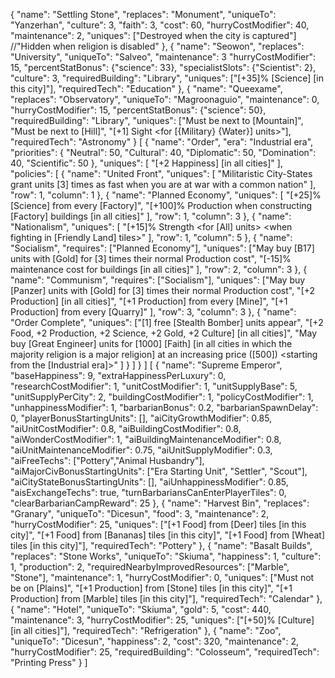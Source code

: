 {
		"name": "Settling Stone",
		"replaces": "Monument",
		"uniqueTo": "Yanzerhan",
		"culture": 3,
		"faith": 3,
		"cost": 60,
		"hurryCostModifier": 40,
		"maintenance": 2,
		"uniques": ["Destroyed when the city is captured"] //"Hidden when religion is disabled"
	},
  {
		"name": "Seowon",
		"replaces": "University",
		"uniqueTo": "Salveo",
		"maintenance": 3
		"hurryCostModifier": 15,
		"percentStatBonus": {"science": 33},
		"specialistSlots": {"Scientist": 2},
		"culture": 3,
		"requiredBuilding": "Library",
		"uniques": ["[+35]% [Science] [in this city]"],
		"requiredTech": "Education"
	},
	{
		"name": "Queexame",
		"replaces": "Observatory",
		"uniqueTo": "Magroonaguio",
		"maintenance": 0,
		"hurryCostModifier": 15,
		"percentStatBonus": {"science": 50},
		"requiredBuilding": "Library",
		"uniques": ["Must be next to [Mountain]", "Must be next to [Hill]", "[+1] Sight <for [{Military} {Water}] units>"],
		"requiredTech": "Astronomy"
	}
[
  {
        "name": "Order",
        "era": "Industrial era",
        "priorities": {
            "Neutral": 50,
            "Cultural": 40,
            "Diplomatic": 50,
            "Domination": 40,
            "Scientific": 50
        },
        "uniques": [
            "[+2 Happiness] [in all cities]"
        ],
        "policies": [
            {
                "name": "United Front",
                "uniques": [
                    "Militaristic City-States grant units [3] times as fast when you are at war with a common nation"
                ],
                "row": 1,
                "column": 1
            },
            {
                "name": "Planned Economy",
                "uniques": [
                    "[+25]% [Science] from every [Factory]",
                    "[+100]% Production when constructing [Factory] buildings [in all cities]"
                ],
                "row": 1,
                "column": 3
            },
            {
                "name": "Nationalism",
                "uniques": [
                    "[+15]% Strength <for [All] units> <when fighting in [Friendly Land] tiles>"
                ],
                "row": 1,
                "column": 5
            },
            {
                "name": "Socialism",
                "requires": ["Planned Economy"],
                "uniques": ["May buy [B17] units with [Gold] for [3] times their normal Production cost",
                    "[-15]% maintenance cost for buildings [in all cities]"
                ],
                "row": 2,
                "column": 3
            },
            {
                "name": "Communism",
                "requires": ["Socialism"],
                "uniques": ["May buy [Panzer] units with [Gold] for [3] times their normal Production cost",
                    "[+2 Production] [in all cities]",
                    "[+1 Production] from every [Mine]",
                    "[+1 Production] from every [Quarry]"
                ],
                "row": 3,
                "column": 3
            },
            {
                "name": "Order Complete",
                "uniques": ["[1] free [Stealth Bomber] units appear",
                    "[+2 Food, +2 Production, +2 Science, +2 Gold, +2 Culture] [in all cities]",
                    "May buy [Great Engineer] units for [1000] [Faith] [in all cities in which the majority religion is a major religion] at an increasing price ([500]) <starting from the [Industrial era]>"
                ]
            }
        ]
    }
  ]
[
  {
		"name": "Supreme Emperor",
		"baseHappiness": 9,
		"extraHappinessPerLuxury": 0,
		"researchCostModifier": 1,
		"unitCostModifier": 1,
		"unitSupplyBase": 5,
		"unitSupplyPerCity": 2,
		"buildingCostModifier": 1,
		"policyCostModifier": 1,
		"unhappinessModifier": 1,
		"barbarianBonus": 0.2,
		"barbarianSpawnDelay": 0,
		"playerBonusStartingUnits": [],
		"aiCityGrowthModifier": 0.85,
		"aiUnitCostModifier": 0.8,
		"aiBuildingCostModifier": 0.8,
		"aiWonderCostModifier": 1,
		"aiBuildingMaintenanceModifier": 0.8,
		"aiUnitMaintenanceModifier": 0.75,
		"aiUnitSupplyModifier": 0.3,
		"aiFreeTechs": ["Pottery","Animal Husbandry"],
		"aiMajorCivBonusStartingUnits": ["Era Starting Unit", "Settler", "Scout"],
		"aiCityStateBonusStartingUnits": [],
		"aiUnhappinessModifier": 0.85,
		"aisExchangeTechs": true,
		"turnBarbariansCanEnterPlayerTiles": 0,
		"clearBarbarianCampReward": 25
	},
	{
		"name": "Harvest Bin",
		"replaces": "Granary",
		"uniqueTo": "Dicesun",
		"food": 3,
		"maintenance": 2,
		"hurryCostModifier": 25,
		"uniques": ["[+1 Food] from [Deer] tiles [in this city]",
			"[+1 Food] from [Bananas] tiles [in this city]",
			"[+1 Food] from [Wheat] tiles [in this city]"],
		"requiredTech": "Pottery"
	},
	{
		"name": "Basalt Builds",
		"replaces": "Stone Works",
		"uniqueTo": "Skiuma",
		"happiness": 1,
		"culture": 1,
		"production": 2,
		"requiredNearbyImprovedResources": ["Marble", "Stone"],
		"maintenance": 1,
		"hurryCostModifier": 0,
		"uniques": ["Must not be on [Plains]",
			"[+1 Production] from [Stone] tiles [in this city]",
			"[+1 Production] from [Marble] tiles [in this city]"],
		"requiredTech": "Calendar"
	},
	{
		"name": "Hotel",
		"uniqueTo": "Skiuma",
		"gold": 5,
		"cost": 440,
		"maintenance": 3,
		"hurryCostModifier": 25,
		"uniques": ["[+50]% [Culture] [in all cities]"],
		"requiredTech": "Refrigeration"
	},
	{
		"name": "Zoo",
		"uniqueTo": "Dicesun",
		"happiness": 2,
		"cost": 320,
		"maintenance": 2,
		"hurryCostModifier": 25,
		"requiredBuilding": "Colosseum",
		"requiredTech": "Printing Press"
	}
]

